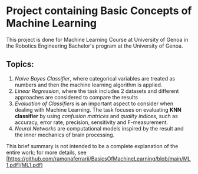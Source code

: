 # Project containing **Basic Concepts of Machine Learning**

This project is done for Machine Learning Course at University of Genoa in the Robotics Engineering Bachelor's program at the University of Genoa.

## Topics:
1. *Naive Bayes Classifier*, where categorical variables are treated as numbers and then the machine learning algorithm is applied. 
2. *Linear Regression*, where the task includes 2 datasets and different approaches are considered to compare the results
3. *Evaluation of Classifiers* is an important aspect to consider when dealing with Machine Learning. The task focuses on evaluating **KNN classifier** by using *confusion matrices* and *quality indices*, such as accuracy, error rate, precision, sensitivity and F-measurement.
4. *Neural Networks* are computational models inspired by the result and the inner mechanics of brain processing.

This brief summary is not intended to be a complete explanation of the entire work; for more details, see [https://github.com/ramonaferrarii/BasicsOfMachineLearning/blob/main/ML1.pdf](ML1.pdf)
